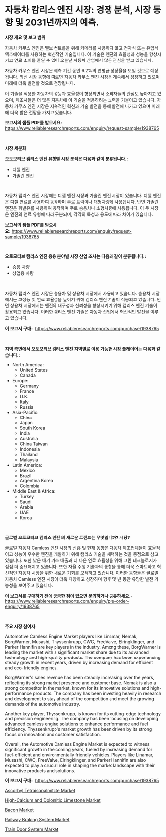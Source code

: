 <p><h1>자동차 캄리스 엔진 시장: 경쟁 분석, 시장 동향 및 2031년까지의 예측.</h1></p><p><strong>시장 개요 및 보고 범위</strong></p>
<p><p>자동차 카무스 엔진은 밸브 컨트롤을 위해 카메라를 사용하지 않고 전자식 또는 유압식 액추에이터를 사용하는 혁신적인 기술입니다. 이 기술은 엔진의 효율성과 성능을 향상시키고 연료 소비를 줄일 수 있어 오늘날 자동차 산업에서 많은 관심을 받고 있습니다. </p><p>자동차 카무스 엔진 시장은 예측 기간 동안 6.2%의 연평균 성장율을 보일 것으로 예상됩니다. 최신 시장 동향에 따르면 자동차 카무스 엔진 시장은 계속해서 성장하고 있으며 미래에 더욱 발전할 것으로 전망됩니다. </p><p>이 기술을 적용한 자동차의 성능과 효율성이 향상되면서 소비자들의 관심도 높아지고 있으며, 제조사들은 더 많은 자동차에 이 기술을 적용하려는 노력을 기울이고 있습니다. 자동차 카무스 엔진 시장은 지속적인 혁신과 기술 발전을 통해 발전해 나가고 있으며 미래에 더욱 밝은 전망을 가지고 있습니다.</p></p>
<p><strong>보고서의 샘플 PDF를 받으세요:</strong> <a href="https://www.reliableresearchreports.com/enquiry/request-sample/1938765">https://www.reliableresearchreports.com/enquiry/request-sample/1938765</a></p>
<p>&nbsp;</p>
<p><strong>시장 세분화</strong></p>
<p><strong>오토모티브 캠리스 엔진 유형별 시장 분석은 다음과 같이 분류됩니다.:</strong></p>
<p><ul><li>디젤 엔진</li><li>가솔린 엔진</li></ul></p>
<p>&nbsp;</p>
<p><p>자동차 캠리스 엔진 시장에는 디젤 엔진 시장과 가솔린 엔진 시장이 있습니다. 디젤 엔진은 디젤 연료를 사용하여 동작하며 주로 트럭이나 대형차량에 사용됩니다. 반면 가솔린 엔진은 휘발유를 사용하여 동작하며 주로 승용차나 소형차량에 사용됩니다. 이 두 시장은 엔진의 연료 유형에 따라 구분되며, 각각의 특성과 용도에 따라 차이가 있습니다.</p></p>
<p><strong>보고서의 샘플 PDF를 받으세요:</strong>&nbsp;<a href="https://www.reliableresearchreports.com/enquiry/request-sample/1938765">https://www.reliableresearchreports.com/enquiry/request-sample/1938765</a></p>
<p>&nbsp;</p>
<p><strong> 오토모티브 캠리스 엔진 응용 분야별 시장 산업 조사는 다음과 같이 분류됩니다.:</strong></p>
<p><ul><li>승용 차량</li><li>상업용 차량</li></ul></p>
<p>&nbsp;</p>
<p><p>자동차 캠리스 엔진 시장은 승용차 및 상용차 시장에서 사용되고 있습니다. 승용차 시장에서는 고성능 및 연료 효율성을 높이기 위해 캠리스 엔진 기술이 적용되고 있습니다. 반면 상용차 시장에서는 엔진의 내구성과 신뢰성을 향상시키기 위해 캠리스 엔진 기술이 활용되고 있습니다. 이러한 캠리스 엔진 기술은 자동차 산업에서 혁신적인 발전을 이루고 있습니다.</p></p>
<p><strong>이 보고서 구매:</strong>&nbsp; <a href="https://www.reliableresearchreports.com/purchase/1938765">https://www.reliableresearchreports.com/purchase/1938765</a></p>
<p>&nbsp;</p>
<p><strong>지역 측면에서 오토모티브 캠리스 엔진 지역별로 이용 가능한 시장 플레이어는 다음과 같습니다.:</strong></p>
<p><ul>
    <li>
        North America:
        <ul>
            <li>United States</li>
            <li>Canada</li>
        </ul>
    </li>
    <li>
        Europe:
        <ul>
            <li>Germany</li>
            <li>France</li>
            <li>U.K.</li>
            <li>Italy</li>
            <li>Russia</li>
        </ul>
    </li>
    <li>
        Asia-Pacific:
        <ul>
            <li>China</li>
            <li>Japan</li>
            <li>South Korea</li>
            <li>India</li>
            <li>Australia</li>
            <li>China Taiwan</li>
            <li>Indonesia</li>
            <li>Thailand</li>
            <li>Malaysia</li>
        </ul>
    </li>
    <li>
        Latin America:
        <ul>
            <li>Mexico</li>
            <li>Brazil</li>
            <li>Argentina Korea</li>
            <li>Colombia</li>
        </ul>
    </li>
    <li>
        Middle East & Africa:
        <ul>
            <li>Turkey</li>
            <li>Saudi</li>
            <li>Arabia</li>
            <li>UAE</li>
            <li>Korea</li>
        </ul>
    </li>
    </ul></p>
<p>&nbsp;</p>
<p><strong>글로벌 오토모티브 캠리스 엔진 의 새로운 트렌드는 무엇입니까? 시장?</strong></p>
<p><p>글로벌 자동차 Camless 엔진 시장의 신흥 및 현재 동향은 자동차 제조업체들이 효율적이고 성능이 우수한 엔진을 개발하기 위해 캠리스 기술을 채택하는 것을 중점으로 삼고 있습니다. 또한 낮은 배기 가스 배출과 더 나은 연료 효율성을 위해 그린 테크놀로지가 점점 더 중요해지고 있습니다. 또한 자율 주행 기술과의 통합을 통해 더욱 스마트하고 혁신적인 자동차 시장을 위한 새로운 기회를 모색하고 있습니다. 이러한 동향들은 글로벌 자동차 Camless 엔진 시장이 더욱 다양하고 성장하며 향후 몇 년 동안 유망한 발전 가능성을 보여주고 있습니다.</p></p>
<p><strong>이 보고서를 구매하기 전에 궁금한 점이 있으면 문의하거나 공유하세요.</strong>- <a href="https://www.reliableresearchreports.com/enquiry/pre-order-enquiry/1938765">https://www.reliableresearchreports.com/enquiry/pre-order-enquiry/1938765</a></p>
<p>&nbsp;</p>
<p><strong>주요 시장 참여자</strong></p>
<p><p>Automotive Camless Engine Market players like Linamar, Nemak, BorgWarner, Musashi, Thyssenkrupp, CWC, FreeValve, Elringklinger, and Parker Hannifin are key players in the industry. Among these, BorgWarner is leading the market with a significant market share due to its advanced technology and high-quality products. The company has been experiencing steady growth in recent years, driven by increasing demand for efficient and eco-friendly engines.</p><p>BorgWarner's sales revenue has been steadily increasing over the years, reflecting its strong market presence and customer base. Nemak is also a strong competitor in the market, known for its innovative solutions and high-performance products. The company has been investing heavily in research and development to stay ahead of the competition and meet the growing demands of the automotive industry.</p><p>Another key player, Thyssenkrupp, is known for its cutting-edge technology and precision engineering. The company has been focusing on developing advanced camless engine solutions to enhance performance and fuel efficiency. Thyssenkrupp's market growth has been driven by its strong focus on innovation and customer satisfaction.</p><p>Overall, the Automotive Camless Engine Market is expected to witness significant growth in the coming years, fueled by increasing demand for fuel-efficient and environmentally friendly vehicles. Players like Linamar, Musashi, CWC, FreeValve, Elringklinger, and Parker Hannifin are also expected to play a crucial role in shaping the market landscape with their innovative products and solutions.</p></p>
<p><strong>이 보고서 구매:</strong>&nbsp;&nbsp;<a href="https://www.reliableresearchreports.com/purchase/1938765">https://www.reliableresearchreports.com/purchase/1938765</a></p>
<p><p><a href="https://github.com/angelajermaine/Market-Research-Report-List-2/blob/main/ascorbyl-tetraisopalmitate-market.md">Ascorbyl Tetraisopalmitate Market</a></p><p><a href="https://issuu.com/reportprime-2/docs/high-calcium-and-dolomitic-limestone-market-size-2">High-Calcium and Dolomitic Limestone Market</a></p><p><a href="https://view.publitas.com/reportprime-1/bacon-market-size-and-examines-its-market-scope-with-a-primary-focus-on-growth-opportunities-and-forecasted-trends-spanning-from-2024-to-2031/">Bacon Market</a></p><p><a href="https://skillful-vermicelli-b89.notion.site/Railway-Braking-System-Market-Size-Focuses-on-Market-Dynamics-In-Depth-Analysis-and-Future-Projecti-aa3e94be28de4a13b26fee2e899a7aca">Railway Braking System Market</a></p><p><a href="https://simplistic-meeting-7ee.notion.site/Train-Door-System-Market-Size-Share-Trends-Analysis-Report-By-Application-Regional-Outlook-Comp-c334568939ba4e63a0b45fa4e73895f9">Train Door System Market</a></p></p>
